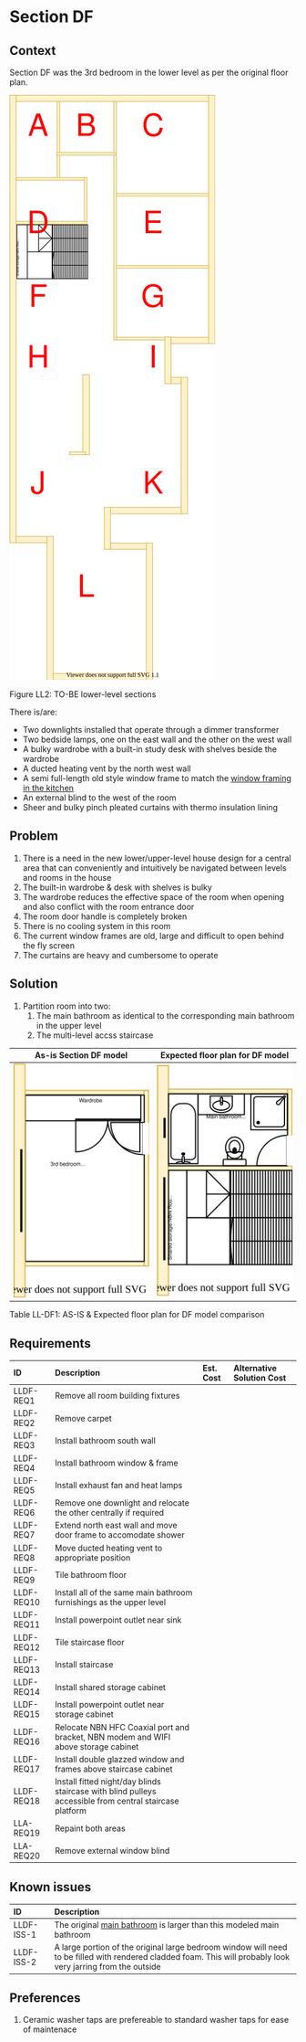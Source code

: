 # Section DF

## Context

Section DF was the 3rd bedroom in the lower level as per the original floor plan.

![TO-BE lower-level diagram](Lower-Level-TO-BE-sections.svg)

Figure LL2: TO-BE lower-level sections

There is/are:
* Two downlights installed that operate through a dimmer transformer
* Two bedside lamps, one on the east wall and the other on the west wall
* A bulky wardrobe with a built-in study desk with shelves beside the wardrobe  
* A ducted heating vent by the north west wall
* A semi full-length old style window frame to match the [window framing in the kitchen](./section-H-requirements.md)
* An external blind to the west of the room
* Sheer and bulky pinch pleated curtains with thermo insulation lining


## Problem

1. There is a need in the new lower/upper-level house design for a central area that can conveniently and intuitively be navigated between levels and rooms in the house
2. The built-in wardrobe & desk with shelves is bulky
3. The wardrobe reduces the effective space of the room when opening and also conflict with the room entrance door
4. The room door handle is completely broken 
5. There is no cooling system in this room
6. The current window frames are old, large and difficult to open behind the fly screen
7. The curtains are heavy and cumbersome to operate


## Solution

1. Partition room into two:
    1. The main bathroom as identical to the corresponding main bathroom in the upper level
    2. The multi-level accss staircase

|As-is Section DF model| Expected floor plan for DF model|
|:---:|:---:|
|![AS-IS lower-level Section DF diagram](Lower-Level-AS-IS-section-DF.svg)|![TO-BE lower-level Section DF diagram](Lower-Level-TO-BE-section-DF.svg)|

Table LL-DF1: AS-IS & Expected floor plan for DF model comparison


## Requirements

|ID|Description|Est. Cost|Alternative Solution Cost|
|:---|:---|:---|:---|
|LLDF-REQ1|Remove all room building fixtures|||
|LLDF-REQ2|Remove carpet|||
|LLDF-REQ3|Install bathroom south wall|||
|LLDF-REQ4|Install bathroom window & frame|||
|LLDF-REQ5|Install exhaust fan and heat lamps|||
|LLDF-REQ6|Remove one downlight and relocate the other centrally if required|||
|LLDF-REQ7|Extend north east wall and move door frame to accomodate shower|||
|LLDF-REQ8|Move ducted heating vent to appropriate position|||
|LLDF-REQ9|Tile bathroom floor|||
|LLDF-REQ10|Install all of the same main bathroom furnishings as the upper level|||
|LLDF-REQ11|Install powerpoint outlet near sink|||
|LLDF-REQ12|Tile staircase floor|||
|LLDF-REQ13|Install staircase|||
|LLDF-REQ14|Install shared storage cabinet|||
|LLDF-REQ15|Install powerpoint outlet near storage cabinet|||
|LLDF-REQ16|Relocate NBN HFC Coaxial port and bracket, NBN modem and WIFI above storage cabinet|||
|LLDF-REQ17|Install double glazzed window and frames above staircase cabinet|||
|LLDF-REQ18|Install fitted night/day blinds staircase with blind pulleys accessible from central staircase platform|||
|LLA-REQ19|Repaint both areas|||
|LLA-REQ20|Remove external window blind|||


## Known issues

|ID|Description|
|:---|:---|
|LLDF-ISS-1|The original [main bathroom](./section-A-requirements.md) is larger than this modeled main bathroom|
|LLDF-ISS-2|A large portion of the original large bedroom window will need to be filled with rendered cladded foam. This will probably look very jarring from the outside|


## Preferences

1. Ceramic washer taps are prefereable to standard washer taps for ease of maintenace 